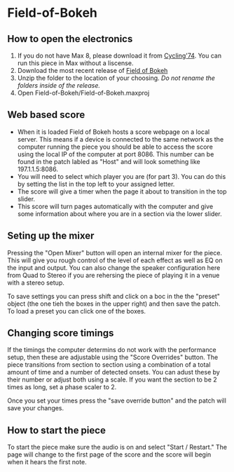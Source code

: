 # Field-of-Bokeh

## How to open the electronics

1. If you do not have Max 8, please download it from [Cycling'74](cycling74.com). You can run this piece in Max without a liscense.
2. Download the most recent release of [Field of Bokeh](https://github.com/composingcap/Field-of-Bokeh/releases/latest)
3. Unzip the folder to the location of your choosing. *Do not rename the folders inside of the release.*
4. Open Field-of-Bokeh/Field-of-Bokeh.maxproj

## Web based score
- When it is loaded Field of Bokeh hosts a score webpage on a local server. This means if a device is connected to the same network as the computer running the piece you should be able to access the score using the local IP of the computer at port 8086. This number can be found in the patch labled as "Host" and will look something like 197.1.1.5:8086. 
- You will need to select which player you are (for part 3). You can do this by setting the list in the top left to your assigned letter.
- The score will give a timer when the page it about to transition in the top slider.
- This score will turn pages automatically with the computer and give some information about where you are in a section via the lower slider.

## Seting up the mixer
Pressing the "Open Mixer" button will open an internal mixer for the piece. This will give you rough control of the level of each effect as well as EQ on the input and output. You can also change the speaker configuration here from Quad to Stereo if you are rehersing the piece of playing it in a venue with a stereo setup. 

To save settings you can press shift and click on a boc in the the "preset" object (the one tieh the boxes in the upper right) and then save the patch. To load a preset you can click one of the boxes. 

## Changing score timings

If the timings the computer determins do not work with the performance setup, then these are adjustable using the "Score Overrides" button. The piece transitions from section to section using a combination of a total amount of time and a number of detected onsets. You can adust these by their number or adjust both using a scale. If you want the section to be 2 times as long, set a phase scaler to 2. 

Once you set your times press the "save override button" and the patch will save your changes. 

## How to start the piece
To start the piece make sure the audio is on and select "Start / Restart." The page will change to the first page of the score and the score will begin when it hears the first note. 

